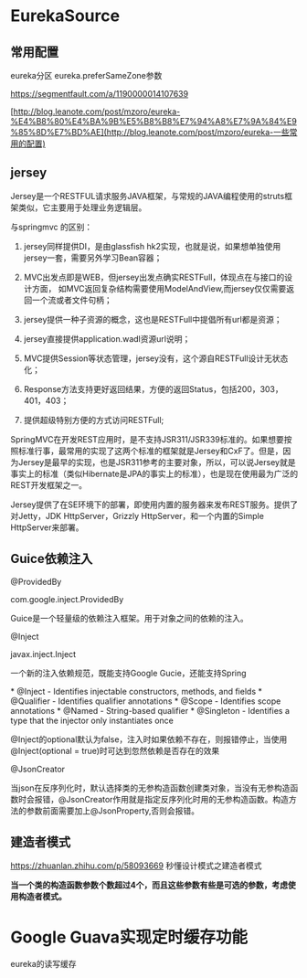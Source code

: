 # EurekaSource


## 常用配置



eureka分区              eureka.preferSameZone参数

https://segmentfault.com/a/1190000014107639   





[http://blog.leanote.com/post/mzoro/eureka-%E4%B8%80%E4%BA%9B%E5%B8%B8%E7%94%A8%E7%9A%84%E9%85%8D%E7%BD%AE](http://blog.leanote.com/post/mzoro/eureka-一些常用的配置)







## jersey

Jersey是一个RESTFUL请求服务JAVA框架，与常规的JAVA编程使用的struts框架类似，它主要用于处理业务逻辑层。

与springmvc 的区别：

1. jersey同样提供DI，是由glassfish hk2实现，也就是说，如果想单独使用jersey一套，需要另外学习Bean容器；

2. MVC出发点即是WEB，但jersey出发点确实RESTFull，体现点在与接口的设计方面，
如MVC返回复杂结构需要使用ModelAndView,而jersey仅仅需要返回一个流或者文件句柄；

3. jersey提供一种子资源的概念，这也是RESTFull中提倡所有url都是资源；

4. jersey直接提供application.wadl资源url说明；

5. MVC提供Session等状态管理，jersey没有，这个源自RESTFull设计无状态化；

6. Response方法支持更好返回结果，方便的返回Status，包括200，303，401，403；

7. 提供超级特别方便的方式访问RESTFull;

SpringMVC在开发REST应用时，是不支持JSR311/JSR339标准的。如果想要按照标准行事，最常用的实现了这两个标准的框架就是Jersey和CxF了。但是，因为Jersey是最早的实现，也是JSR311参考的主要对象，所以，可以说Jersey就是事实上的标准（类似Hibernate是JPA的事实上的标准），也是现在使用最为广泛的REST开发框架之一。

Jersey提供了在SE环境下的部署，即使用内置的服务器来发布REST服务。提供了对Jetty，JDK HttpServer，Grizzly HttpServer，和一个内置的Simple HttpServer来部署。





## Guice依赖注入

@ProvidedBy      

com.google.inject.ProvidedBy             

Guice是一个轻量级的依赖注入框架。用于对象之间的依赖的注入。



@Inject                 

javax.inject.Inject	              

一个新的注入依赖规范，既能支持Google Gucie，还能支持Spring



  \* @Inject - Identifies injectable constructors, methods, and fields
  \* @Qualifier - Identifies qualifier annotations
  \* @Scope - Identifies scope annotations
  \* @Named - String-based qualifier
  \* @Singleton - Identifies a type that the injector only instantiates once

@Inject的optional默认为false，注入时如果依赖不存在，则报错停止，当使用@Inject(optional = true)时可达到忽然依赖是否存在的效果



@JsonCreator

当json在反序列化时，默认选择类的无参构造函数创建类对象，当没有无参构造函数时会报错，@JsonCreator作用就是指定反序列化时用的无参构造函数。构造方法的参数前面需要加上@JsonProperty,否则会报错。





## 建造者模式

https://zhuanlan.zhihu.com/p/58093669   秒懂设计模式之建造者模式

**当一个类的构造函数参数个数超过4个，而且这些参数有些是可选的参数，考虑使用构造者模式。**







# Google Guava实现定时缓存功能



eureka的读写缓存